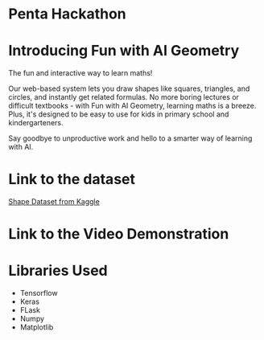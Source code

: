 # Penta Hackathon

# Introducing Fun with AI Geometry

The fun and interactive way to learn maths! 

Our web-based system lets you draw shapes like squares, triangles, and circles, and instantly get related formulas. No more boring lectures or difficult textbooks - with Fun with AI Geometry, learning maths is a breeze. Plus, it's designed to be easy to use for kids in primary school and kindergarteners. 

Say goodbye to unproductive work and hello to a smarter way of learning with AI.

# Link to the dataset
[Shape Dataset from Kaggle](https://drive.google.com/drive/folders/1LB1i53cnWHlmIEnEI2C3gtYALTXX4Awa)

# Link to the Video Demonstration


# Libraries Used
* Tensorflow
* Keras
* FLask
* Numpy
* Matplotlib
